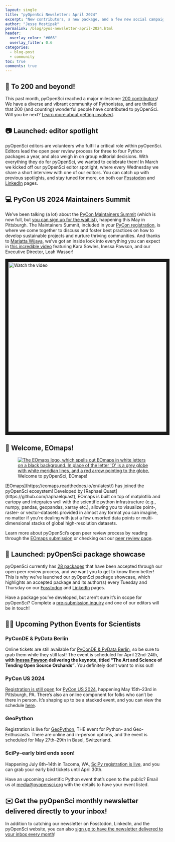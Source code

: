 ```yaml
---
layout: single
title: "pyOpenSci Newsletter: April 2024"
excerpt: "New contributors, a new package, and a few new social campaigns, all to keep you connected with the pyOpenSci community!"
author: "Jesse Mostipak"
permalink: /blog/pyos-newsletter-april-2024.html
header:
  overlay_color: "#666"
  overlay_filter: 0.6
categories:
  - blog-post
  - community
toc: true
comments: true
---
```


## :purple_heart: To 200 and beyond!

This past month, pyOpenSci reached a major milestone: [200 contributors](https://www.pyopensci.org/our-community/index.html)! We have a diverse and vibrant community of Pythonistas, and are thrilled that 200 (and counting) wonderful people have contributed to pyOpenSci. Will you be next? [Learn more about getting involved](https://www.pyopensci.org/volunteer.html).


## :camera: Launched: editor spotlight

pyOpenSci editors are volunteers who fulfill a critical role within pyOpenSci. Editors lead the open peer review process for three to four Python packages a year, and also weigh in on group editorial decisions. With everything they do for pyOpenSci, we wanted to celebrate them! In March we kicked off our pyOpenSci editor spotlight, where every Wednesday we share a short interview with one of our editors. You can catch up with previous spotlights, and stay tuned for more, on both our [Fosstodon](https://fosstodon.org/@pyOpenSci) and [LinkedIn](https://www.linkedin.com/company/pyopensci) pages.

## :computer: PyCon US 2024 Maintainers Summit

We’ve been talking (a lot) about the [PyCon Maintainers Summit](https://us.pycon.org/2024/events/maintainers-summit/) (which is now full, but [you can sign up for the waitlist](https://us.pycon.org/2024/events/maintainers-summit/)), happening this May in Pittsburgh. The Maintainers Summit, included in your [PyCon registration](https://us.pycon.org/2024/accounts/login/?next=/2024/registration/register), is where we come together to discuss and foster best practices on how to develop sustainable projects and nurture thriving communities. And thanks to [Mariatta Wijaya](https://mariatta.ca/), we’ve got an inside look into everything you can expect in [this incredible video](https://www.youtube.com/watch?v=L-Ok_89QJOM) featuring Kara Sowles, Inessa Pawson, and our Executive Director, Leah Wasser!

<a href="https://www.youtube.com/watch?v=L-Ok_89QJOM" target="_blank">
 <img src="/images/newsletter/04-2024-newsletter/ms-pycon-2024.png" alt="Watch the video" width="720" height="540" border="10" />
</a>

## :wave: Welcome, EOmaps!
<figure>
    <a href="/images/newsletter/04-2024-newsletter/eomaps-logo.png">
    <img src="/images/newsletter/04-2024-newsletter/eomaps-logo.png" style="max-width:100%" alt="The EOmaps logo, which spells out EOmaps in white letters on a black background. In place of the letter 'O' is a grey globe with white meridian lines, and a red arrow pointing to the globe.">
    </a>
    <figcaption> 
      Welcome to pyOpenSci, EOmaps!
    </figcaption>
</figure>
[EOmaps](https://eomaps.readthedocs.io/en/latest/) has joined the pyOpenSci ecosystem! Developed by [Raphael Quast](https://github.com/raphaelquast), EOmaps is built on top of matplotlib and cartopy and integrates well with the scientific python infrastructure (e.g., numpy, pandas, geopandas, xarray etc.), allowing you to visualize point-, raster- or vector-datasets provided in almost any format you can imagine, no matter if you're dealing with just a few unsorted data points or multi-dimensional stacks of global high-resolution datasets.

Learn more about pyOpenSci’s open peer review process by reading through the [EOmaps submission](https://github.com/pyOpenSci/software-submission/issues/138) or checking out our [peer review page](https://www.pyopensci.org/about-peer-review/).

## :rocket: Launched: pyOpenSci package showcase

pyOpenSci currently has [28 packages](https://www.pyopensci.org/python-packages.html) that have been accepted through our open peer review process, and we want you to get to know them better! This is why we’ve launched our pyOpenSci package showcase, which highlights an accepted package and its author(s) every Tuesday and Thursday on our [Fosstodon](https://fosstodon.org/@pyOpenSci) and [LinkedIn](https://www.linkedin.com/company/pyopensci) pages.

Have a package you’ve developed, but aren’t sure it’s in scope for pyOpenSci? Complete a [pre-submission inquiry](https://github.com/pyOpenSci/software-submission/issues/new?assignees=&labels=presubmission&projects=&template=presubmission-inquiry.md&title=) and one of our editors will be in touch!

## :scientist: Upcoming Python Events for Scientists
### PyConDE & PyData Berlin
Online tickets are still available for [PyConDE & PyData Berlin](https://2024.pycon.de/), so be sure to grab them while they still last! The event is scheduled for April 22nd-24th, **with [Inessa Pawson](https://github.com/InessaPawson) delivering the keynote, titled “The Art and Science of Tending Open Source Orchards”**. You definitely don’t want to miss out!

### PyCon US 2024
[Registration is still open](https://us.pycon.org/2024/) for [PyCon US 2024](https://us.pycon.org/2024/), happening May 15th–23rd in Pittsburgh, PA. There’s also an online component for folks who can’t be there in person. It’s shaping up to be a stacked event, and you can view the schedule [here](https://us.pycon.org/2024/schedule/). 

### GeoPython
Registration is live for [GeoPython](https://2024.geopython.net/), THE event for Python- and Geo-Enthusiasts. There are online and in-person options, and the event is scheduled for May 27th–29th in Basel, Switzerland. 

### SciPy–early bird ends soon!
Happening July 8th–14th in Tacoma, WA, [SciPy registration is live](https://www.scipy2024.scipy.org/), and you can grab your early bird tickets until April 30th.

Have an upcoming scientific Python event that’s open to the public? Email us at [media@pyopensci.org](media@pyopensci.org) with the details to have your event listed.

## :envelope: Get the pyOpenSci monthly newsletter delivered directly to your inbox!
In addition to catching our newsletter on Fosstodon, LinkedIn, and the pyOpenSci website, you can also [sign up to have the newsletter delivered to your inbox every month](https://eepurl.com/iM7SOM)!
